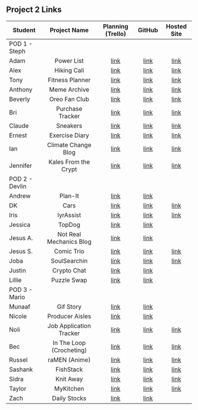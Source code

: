## Project 2 Links

| Student | Project Name | Planning (Trello) | GitHub | Hosted Site |
|---|:---:|:---:|:---:|:---:|
| POD 1 - Steph |  |  |  |  |
| Adam | Power List | [link](https://trello.com/b/jkzYbntl/project-2) | [link](https://github.com/adamascencio/The-Power-List) | [link](https://the-power-list.herokuapp.com/) |
| Alex | Hiking Cali | [link](https://trello.com/b/2DZgcoYD/p2) | [link](https://github.com/ahaines10/hiking-california) | [link](https://hiking-california-1487.herokuapp.com/) |
| Tony | Fitness Planner | [link](https://trello.com/b/TiiQjqaC/sei-project-2) | [link](https://github.com/anthonybrockett/fitness-planner) | [link](https://fitness-planner-621.herokuapp.com/) |
| Anthony | Meme Archive | [link](https://trello.com/b/sWbU7H2S/project-2) | [link](https://github.com/abpandanguyen/meme-archive) | [link](https://the-meme-archive.herokuapp.com/) |
| Beverly | Oreo Fan Club | [link](https://trello.com/b/uwxkp1hv/p2) | [link](https://github.com/bevcook126/oreo-fan-club) | [link](https://oreo-fan-club.herokuapp.com/) |
| Bri | Purchase Tracker | [link](https://trello.com/b/5UM2SZa5/p2) | [link](https://github.com/heyjudesmom/purchase-tracker) | [link](https://local-notion-purch-tracker.herokuapp.com/) |
| Claude | Sneakers | [link](https://trello.com/b/mEZGVl2i/p2) | [link](https://github.com/claudecabalquinto/sneakers) | [link](https://sneakers-cc.herokuapp.com/) |
| Ernest | Exercise Diary | [link](https://trello.com/b/KsFjm6Yw/p2-board) | [link](https://github.com/loex345/Exercise-Diary) | [link](https://exercise-diary-01.herokuapp.com/) |
| Ian | Climate Change Blog | [link](https://trello.com/b/ipMYjy0T/p2) | [link](https://github.com/ianchan3/Climate-Change-Blog) | [link](https://climate-change-blogproject.herokuapp.com/) |
| Jennifer | Kales From the Crypt | [link](https://trello.com/b/3N2vDlcT/p2-general-assembly) | [link](https://github.com/jenstiza/Kales-From-The-Crypt) | [link](https://kales-from-the-crypt.herokuapp.com/) |
| POD 2 - Devlin |  |  |  |  |
| Andrew | Plan-It | [link](https://trello.com/b/HVaYAYck/p2) | [link](https://github.com/Andrewbui389/Plan-It) |  |
| DK | Cars | [link](https://trello.com/b/hFMBpwFM/p2) | [link](https://github.com/Dandd6541/Cars) | [link](https://express-cars-621.herokuapp.com/) |
| Iris | lyrAssist | [link](https://trello.com/b/UEt3aON7/project-2-board) | [link](https://github.com/iris-personal/lyrAssist) | [link](https://lyr-a-ssist.herokuapp.com/) |
| Jessica | TopDog | [link](https://trello.com/b/ibP68Jgd/project-2) | [link](https://github.com/jessmucklow/TopDog) |  |
| Jesus A. | Not Real Mechanics Blog | [link](https://trello.com/b/H7f8FhcM/unit-2) | [link](https://github.com/aaguilarvf39/Not-Real-Mechanics-AutoBlog) |  |
| Jesus S. | Comic Trio | [link](https://trello.com/b/EpUeiWzE/project-2) | [link](https://github.com/jesusi3/Comic-Trio) | [link](https://comic-trio.herokuapp.com/) |
| Joba | SoulSearchin | [link](https://trello.com/b/eoGTofRV/p2) | [link](https://github.com/jobaa11/SoulSearchin) | [link](https://soul-search.herokuapp.com/) |
| Justin | Crypto Chat | [link](https://trello.com/b/wv4NGkzS/p2-board) | [link](https://github.com/jmendoza13/crypto-chat) |  |
| Lillie | Puzzle Swap | [link](https://trello.com/b/CWxkey7I/project-2) | [link](https://github.com/lilliesheely/Puzzle-Swap) |  |
| POD 3 - Mario |  |  |  |  |
| Munaaf | Gif Story | [link](https://trello.com/b/MaDqqfLm/project-2) | [link](https://github.com/mkbozai/gifstory) |  |
| Nicole | Producer Aisles | [link](https://trello.com/b/syVCrKlw/p2) | [link](https://github.com/coleochieng/producer-aisles) |  |
| Noli | Job Application Tracker | [link](https://trello.com/b/qltC7ve2/p2) | [link](https://github.com/noliw/job-app) | [link](https://job-app-tracker-byn.herokuapp.com/) |
| Bec | In The Loop (Crocheting) | [link](https://trello.com/b/WLhJuRDH/project-2) | [link](https://github.com/becp12/in-the-loop) | [link](https://in-the-loop-crochet.herokuapp.com/) |
| Russel | raMEN (Anime) | [link](https://trello.com/b/fTMCM0TJ/ramen) | [link](https://github.com/russellasagna/raMEN) | [link](https://ramen-621.herokuapp.com/) |
| Sashank | FishStack | [link](https://trello.com/b/Vgd1PjKq/p2) | [link](https://github.com/sashankrayapudi/fish-stack) | [link](https://fish-stack.herokuapp.com/) |
| Sidra | Knit Away | [link](https://trello.com/b/qJb8NIYi/knit-away) | [link](https://github.com/SidrAkhtar/knit-away) | [link](https://knit-away.herokuapp.com/) |
| Taylor | MyKitchen | [link](https://trello.com/b/HuKUs9mr/ga-project-2-mykitchen) | [link](https://github.com/tnwatts/my-kitchen) | [link](https://my-kitchen-helper-aid.herokuapp.com/) |
| Zach | Daily Stocks | [link](https://trello.com/b/FpjPfHJX/project-2) | [link](https://github.com/zseever/project-2) |  |
